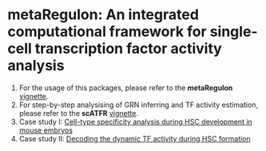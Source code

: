 # metaRegulon: An integrated computational framework for single-cell transcription factor activity analysis

1. For the usage of this packages, please refer to the **metaRegulon** [vignette](https://hmutpw.github.io/metaRegulon/).
2. For step-by-step analysising of GRN inferring and TF activity estimation, please refer to the **scATFR** [vignette](https://hmutpw.github.io/scATFR/).
3. Case study I: [Cell-type specificity analysis during HSC development in mouse embryos](https://hmutpw.github.io/metaRegulon/Case1.html)
4. Case study II: [Decoding the dynamic TF activity during HSC formation]()
